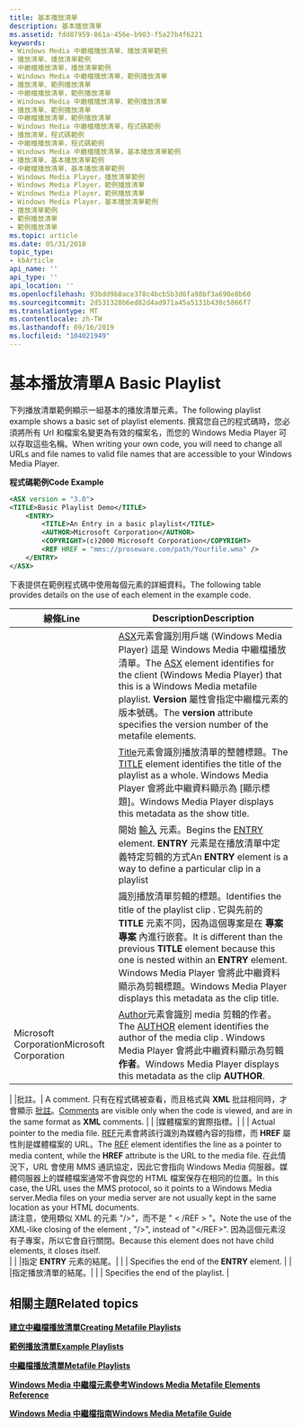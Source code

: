 ```yaml
---
title: 基本播放清單
description: 基本播放清單
ms.assetid: fdd87959-861a-456e-b903-f5a27b4f6221
keywords:
- Windows Media 中繼檔播放清單、播放清單範例
- 播放清單、播放清單範例
- 中繼檔播放清單，播放清單範例
- Windows Media 中繼檔播放清單，範例播放清單
- 播放清單、範例播放清單
- 中繼檔播放清單，範例播放清單
- Windows Media 中繼檔播放清單、範例播放清單
- 播放清單、範例播放清單
- 中繼檔播放清單，範例播放清單
- Windows Media 中繼檔播放清單，程式碼範例
- 播放清單，程式碼範例
- 中繼檔播放清單，程式碼範例
- Windows Media 中繼檔播放清單，基本播放清單範例
- 播放清單、基本播放清單範例
- 中繼檔播放清單，基本播放清單範例
- Windows Media Player，播放清單範例
- Windows Media Player，範例播放清單
- Windows Media Player，範例播放清單
- Windows Media Player，基本播放清單範例
- 播放清單範例
- 範例播放清單
- 範例播放清單
ms.topic: article
ms.date: 05/31/2018
topic_type:
- kbArticle
api_name: ''
api_type: ''
api_location: ''
ms.openlocfilehash: 93bdd9b8ace378c4bcb5b3d6fa98bf3a690e8b60
ms.sourcegitcommit: 2d531328b6ed82d4ad971a45a5131b430c5866f7
ms.translationtype: MT
ms.contentlocale: zh-TW
ms.lasthandoff: 09/16/2019
ms.locfileid: "104021949"
---
```

# <a name="a-basic-playlist"></a><span data-ttu-id="bad62-125">基本播放清單</span><span class="sxs-lookup"><span data-stu-id="bad62-125">A Basic Playlist</span></span>

<span data-ttu-id="bad62-126">下列播放清單範例顯示一組基本的播放清單元素。</span><span class="sxs-lookup"><span data-stu-id="bad62-126">The following playlist example shows a basic set of playlist elements.</span></span> <span data-ttu-id="bad62-127">撰寫您自己的程式碼時，您必須將所有 Url 和檔案名變更為有效的檔案名，而您的 Windows Media Player 可以存取這些名稱。</span><span class="sxs-lookup"><span data-stu-id="bad62-127">When writing your own code, you will need to change all URLs and file names to valid file names that are accessible to your Windows Media Player.</span></span>

<span data-ttu-id="bad62-128">**程式碼範例**</span><span class="sxs-lookup"><span data-stu-id="bad62-128">**Code Example**</span></span>


```XML
<ASX version = "3.0">
<TITLE>Basic Playlist Demo</TITLE>
    <ENTRY>
        <TITLE>An Entry in a basic playlist</TITLE>
        <AUTHOR>Microsoft Corporation</AUTHOR>
        <COPYRIGHT>(c)2000 Microsoft Corporation</COPYRIGHT>
        <REF HREF = "mms://proseware.com/path/Yourfile.wma" />
    </ENTRY>
</ASX>

```



<span data-ttu-id="bad62-129">下表提供在範例程式碼中使用每個元素的詳細資料。</span><span class="sxs-lookup"><span data-stu-id="bad62-129">The following table provides details on the use of each element in the example code.</span></span>



| <span data-ttu-id="bad62-130">線條</span><span class="sxs-lookup"><span data-stu-id="bad62-130">Line</span></span>                                                                                            | <span data-ttu-id="bad62-131">Description</span><span class="sxs-lookup"><span data-stu-id="bad62-131">Description</span></span>                                                                                                                                                                                                                                                                                                                                                                                                                                                                                                                                                    |
|-------------------------------------------------------------------------------------------------|----------------------------------------------------------------------------------------------------------------------------------------------------------------------------------------------------------------------------------------------------------------------------------------------------------------------------------------------------------------------------------------------------------------------------------------------------------------------------------------------------------------------------------------------------------------|
| <ASX version = "3.0">                                                                     | <span data-ttu-id="bad62-132">[ASX](asx-element.md)元素會識別用戶端 (Windows Media Player) 這是 Windows Media 中繼檔播放清單。</span><span class="sxs-lookup"><span data-stu-id="bad62-132">The [ASX](asx-element.md) element identifies for the client (Windows Media Player) that this is a Windows Media metafile playlist.</span></span> <span data-ttu-id="bad62-133">**Version** 屬性會指定中繼檔元素的版本號碼。</span><span class="sxs-lookup"><span data-stu-id="bad62-133">The **version** attribute specifies the version number of the metafile elements.</span></span>                                                                                                                                                                                                                                                                                                                                           |
| <span data-ttu-id="bad62-134"><TITLE>基本播放清單示範</TITLE></span><span class="sxs-lookup"><span data-stu-id="bad62-134"><TITLE>Basic Playlist Demo</TITLE></span></span>                                                  | <span data-ttu-id="bad62-135">[Title](title-element--metafile.md)元素會識別播放清單的整體標題。</span><span class="sxs-lookup"><span data-stu-id="bad62-135">The [TITLE](title-element--metafile.md) element identifies the title of the playlist as a whole.</span></span> <span data-ttu-id="bad62-136">Windows Media Player 會將此中繼資料顯示為 [顯示標題]。</span><span class="sxs-lookup"><span data-stu-id="bad62-136">Windows Media Player displays this metadata as the show title.</span></span>                                                                                                                                                                                                                                                                                                                                                                                               |
| <ENTRY>                                                                                   | <span data-ttu-id="bad62-137">開始 [輸入](entry-element.md) 元素。</span><span class="sxs-lookup"><span data-stu-id="bad62-137">Begins the [ENTRY](entry-element.md) element.</span></span> <span data-ttu-id="bad62-138">**ENTRY** 元素是在播放清單中定義特定剪輯的方式</span><span class="sxs-lookup"><span data-stu-id="bad62-138">An **ENTRY** element is a way to define a particular clip in a playlist</span></span>                                                                                                                                                                                                                                                                                                                                                                                                                                         |
| <span data-ttu-id="bad62-139"><TITLE>基本播放清單中的專案</TITLE></span><span class="sxs-lookup"><span data-stu-id="bad62-139"><TITLE>An Entry in a basic playlist</TITLE></span></span>                                         | <span data-ttu-id="bad62-140">識別播放清單剪輯的標題。</span><span class="sxs-lookup"><span data-stu-id="bad62-140">Identifies the title of the playlist clip .</span></span> <span data-ttu-id="bad62-141">它與先前的 **TITLE** 元素不同，因為這個專案是在 **專案專案** 內進行嵌套。</span><span class="sxs-lookup"><span data-stu-id="bad62-141">It is different than the previous **TITLE** element because this one is nested within an **ENTRY** element.</span></span> <span data-ttu-id="bad62-142">Windows Media Player 會將此中繼資料顯示為剪輯標題。</span><span class="sxs-lookup"><span data-stu-id="bad62-142">Windows Media Player displays this metadata as the clip title.</span></span>                                                                                                                                                                                                                                                                                                                                         |
| <span data-ttu-id="bad62-143"><AUTHOR>Microsoft Corporation</AUTHOR></span><span class="sxs-lookup"><span data-stu-id="bad62-143"><AUTHOR>Microsoft Corporation</AUTHOR></span></span>                                              | <span data-ttu-id="bad62-144">[Author](author-element.md)元素會識別 media 剪輯的作者。</span><span class="sxs-lookup"><span data-stu-id="bad62-144">The [AUTHOR](author-element.md) element identifies the author of the media clip .</span></span> <span data-ttu-id="bad62-145">Windows Media Player 會將此中繼資料顯示為剪輯 **作者**。</span><span class="sxs-lookup"><span data-stu-id="bad62-145">Windows Media Player displays this metadata as the clip **AUTHOR**.</span></span>                                                                                                                                                                                                                                                                                                                                                                                                         |

| <!-- This is a comment. Change the following path to point to your Windows media file --> <span data-ttu-id="bad62-146">|批註。</span><span class="sxs-lookup"><span data-stu-id="bad62-146">| A comment.</span></span> <span data-ttu-id="bad62-147">只有在程式碼被查看，而且格式與 **XML** 批註相同時，才會顯示 [批註](comments.md)。</span><span class="sxs-lookup"><span data-stu-id="bad62-147">[Comments](comments.md) are visible only when the code is viewed, and are in the same format as **XML** comments.</span></span>                                                                                                                                                                                                                                                                                                                                                                                                                                  <span data-ttu-id="bad62-148">| | <REF HREF = "mms://proseware.com/path/Yourfile.wma" />                                    |媒體檔案的實際指標。</span><span class="sxs-lookup"><span data-stu-id="bad62-148">| | <REF HREF = "mms://proseware.com/path/Yourfile.wma" />                                    | Actual pointer to the media file.</span></span> <span data-ttu-id="bad62-149">[REF](ref-element.md)元素會將該行識別為媒體內容的指標，而 **HREF** 屬性則是媒體檔案的 URL。</span><span class="sxs-lookup"><span data-stu-id="bad62-149">The [REF](ref-element.md) element identifies the line as a pointer to media content, while the **HREF** attribute is the URL to the media file.</span></span> <span data-ttu-id="bad62-150">在此情況下，URL 會使用 MMS 通訊協定，因此它會指向 Windows Media 伺服器。媒體伺服器上的媒體檔案通常不會與您的 HTML 檔案保存在相同的位置。</span><span class="sxs-lookup"><span data-stu-id="bad62-150">In this case, the URL uses the MMS protocol, so it points to a Windows Media server.Media files on your media server are not usually kept in the same location as your HTML documents.</span></span><br/> <span data-ttu-id="bad62-151">請注意，使用類似 XML 的元素 "/>"，而不是 " &lt; /REF &gt; "。</span><span class="sxs-lookup"><span data-stu-id="bad62-151">Note the use of the XML-like closing of the element , "/>", instead of "&lt;/REF&gt;".</span></span> <span data-ttu-id="bad62-152">因為這個元素沒有子專案，所以它會自行關閉。</span><span class="sxs-lookup"><span data-stu-id="bad62-152">Because this element does not have child elements, it closes itself.</span></span><br/> <span data-ttu-id="bad62-153">| | </ENTRY>                                                                                  |指定 **ENTRY** 元素的結尾。</span><span class="sxs-lookup"><span data-stu-id="bad62-153">| | </ENTRY>                                                                                  | Specifies the end of the **ENTRY** element.</span></span>                                                                                                                                                                                                                                                                                                                                                                                                                                                                                                                    <span data-ttu-id="bad62-154">| | </ASX>                                                                                    |指定播放清單的結尾。</span><span class="sxs-lookup"><span data-stu-id="bad62-154">| | </ASX>                                                                                    | Specifies the end of the playlist.</span></span>                                                                                                                                                                                                                                                                                                                                                                                                                                                                                                                             |



 

## <a name="related-topics"></a><span data-ttu-id="bad62-155">相關主題</span><span class="sxs-lookup"><span data-stu-id="bad62-155">Related topics</span></span>

<dl> <dt>

[<span data-ttu-id="bad62-156">**建立中繼檔播放清單**</span><span class="sxs-lookup"><span data-stu-id="bad62-156">**Creating Metafile Playlists**</span></span>](creating-metafile-playlists.md)
</dt> <dt>

[<span data-ttu-id="bad62-157">**範例播放清單**</span><span class="sxs-lookup"><span data-stu-id="bad62-157">**Example Playlists**</span></span>](example-playlists.md)
</dt> <dt>

[<span data-ttu-id="bad62-158">**中繼檔播放清單**</span><span class="sxs-lookup"><span data-stu-id="bad62-158">**Metafile Playlists**</span></span>](metafile-playlists.md)
</dt> <dt>

[<span data-ttu-id="bad62-159">**Windows Media 中繼檔元素參考**</span><span class="sxs-lookup"><span data-stu-id="bad62-159">**Windows Media Metafile Elements Reference**</span></span>](windows-media-metafile-elements-reference.md)
</dt> <dt>

[<span data-ttu-id="bad62-160">**Windows Media 中繼檔指南**</span><span class="sxs-lookup"><span data-stu-id="bad62-160">**Windows Media Metafile Guide**</span></span>](windows-media-metafile-guide.md)
</dt> </dl>

 

 





